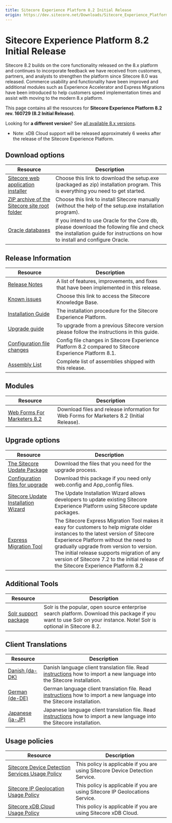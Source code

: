 ```yaml
---
title: Sitecore Experience Platform 8.2 Initial Release
origin: https://dev.sitecore.net/Downloads/Sitecore_Experience_Platform/82/Sitecore_Experience_Platform_82_Initial_Release.aspx
---
```


# Sitecore Experience Platform 8.2 Initial Release

Sitecore 8.2 builds on the core functionality released on the 8.x platform and continues to incorporate feedback we have received from customers, partners, and analysts to strengthen the platform since Sitecore 8.0 was released. Commerce usability and functionality have been improved and additional modules such as Experience Accelerator and Express Migrations have been introduced to help customers speed implementation times and assist with moving to the modern 8.x platform.

This page contains all the resources for **Sitecore Experience Platform 8.2 rev. 160729 (8.2 Initial Release)**.

Looking for **a different version**? See [all available 8.x versions](/downloads/Sitecore_Experience_Platform).

  <Alert variant='warning' mb={4}>
    <AlertIcon />
    

-   Note: xDB Cloud support will be released approximately 6 weeks after the release of the Sitecore Experience Platform.


  </Alert>
  

## Download options

 | Resource | Description |
 | --- | --- |
 | [Sitecore web application installer](https://sitecoredev.azureedge.net/~/media/F19197F52E5C4D5693D21549F92787CD.ashx?date=20160825T104251) | Choose this link to download the setup.exe (packaged as zip) installation program. This is everything you need to get started. |
 | [ZIP archive of the Sitecore site root folder](https://sitecoredev.azureedge.net/~/media/EB50953E80EC46EFB11EB283050AC3D1.ashx?date=20160825T103230) | Choose this link to install Sitecore manually (without the help of the setup.exe installation program). |
 | [Oracle databases](https://sitecoredev.azureedge.net/~/media/B4D8B3D0550442DB94B5827CB963B900.ashx?date=20160825T130924) | If you intend to use Oracle for the Core db, please download the following file and check the installation guide for instructions on how to install and configure Oracle. |

## Release Information

 | Resource | Description |
 | --- | --- |
 | [Release Notes](/downloads/Sitecore%20Experience%20Platform/82/Sitecore%20Experience%20Platform%2082%20Initial%20Release/Release%20Notes) | A list of features, improvements, and fixes that have been implemented in this release. |
 | [Known issues](https://kb.sitecore.net/articles/631685) | Choose this link to access the Sitecore Knowledge Base. |
 | [Installation Guide](https://sitecoredev.azureedge.net/~/media/43276A72B3EB46F595796E64B4726991.ashx?date=20180206T092520) | The installation procedure for the Sitecore Experience Platform. |
 | [Upgrade guide](https://sitecoredev.azureedge.net/~/media/80F3ABB82AB44D6AA5722F6B654CF2A8.ashx?date=20161207T155240) | To upgrade from a previous Sitecore version please follow the instructions in this guide. |
 | [Configuration file changes](https://sitecoredev.azureedge.net/~/media/57F8515B32BB4BD0A3DF9F6D869992AD.ashx?date=20160829T085808) | Config file changes in Sitecore Experience Platform 8.2 compared to Sitecore Experience Platform 8.1. |
 | [Assembly List](https://sitecoredev.azureedge.net/~/media/AEE0B0EFB1944B1F929908C99858BF2F.ashx?date=20170117T092734) | Complete list of assemblies shipped with this release. |

## Modules

 | Resource | Description |
 | --- | --- |
 | [Web Forms For Marketers 8.2](/downloads/Web%20Forms%20For%20Marketers/82/Web%20Forms%20For%20Marketers%2082%20Initial%20Version) | Download files and release information for Web Forms for Marketers 8.2 (Initial Release). |

## Upgrade options

 | Resource | Description |
 | --- | --- |
 | [The Sitecore Update Package](https://sitecoredev.azureedge.net/~/media/933E8A9025AB488DB3A4DEBD29D99E14.ashx?date=20161014T103810) | Download the files that you need for the upgrade process. |
 | [Configuration files for upgrade](https://sitecoredev.azureedge.net/~/media/070CB308791447A1A58AE24D87CB5D89.ashx?date=20160825T104253) | Download this package if you need only web.config and App_config files. |
 | [Sitecore Update Installation Wizard](https://sitecoredev.azureedge.net/~/media/FC694E94D7E243BCA2BF3E169A75FD8D.ashx?date=20160825T111646) | The Update Installation Wizard allows developers to update existing Sitecore Experience Platform using Sitecore update packages. |
 | [Express Migration Tool](/downloads/Express%20Migration%20Tool/10/Express%20Migration%20Tool%2010%20Initial%20Release) | The Sitecore Express Migration Tool makes it easy for customers to help migrate older instances to the latest version of Sitecore Experience Platform without the need to gradually upgrade from version to version.  <br />The initial release supports migration of any version of Sitecore 7.2 to the initial release of the Sitecore Experience Platform 8.2 |

## Additional Tools

 | Resource | Description |
 | --- | --- |
 | [Solr support package](https://sitecoredev.azureedge.net/~/media/0625231425EB4864927C5C3279CEF928.ashx?date=20160825T132934) | Solr is the popular, open source enterprise search platform. Download this package if you want to use Solr on your instance. Note! Solr is optional in Sitecore 8.2. |

## Client Translations

 | Resource | Description |
 | --- | --- |
 | [Danish (da-DK)](https://sitecoredev.azureedge.net/~/media/9BA90A7489254C21B93584D1043E4CB2.ashx?date=20160825T102616) | Danish language client translation file. Read [instructions](~/link?_id=D72CBF8CE581436CBBCAEE896C8646F7&_z=z) how to import a new language into the Sitecore installation. |
 | [German (de-DE)](https://sitecoredev.azureedge.net/~/media/AD62024406A94CC3A167EBDD2A94FD6D.ashx?date=20160825T102614) | German language client translation file. Read [instructions](~/link?_id=D72CBF8CE581436CBBCAEE896C8646F7&_z=z) how to import a new language into the Sitecore installation. |
 | [Japanese (ja-JP)](https://sitecoredev.azureedge.net/~/media/8D36B6F164E0406CAE90417F2793A8F7.ashx?date=20160825T102619) | Japanese language client translation file. Read [instructions](~/link?_id=D72CBF8CE581436CBBCAEE896C8646F7&_z=z) how to import a new language into the Sitecore installation. |

## Usage policies

 | Resource | Description |
 | --- | --- |
 | [Sitecore Device Detection Services Usage Policy](/downloads/Sitecore%20Experience%20Platform/Sitecore%20Device%20Detection%20Services%20Usage%20Policy) | This policy is applicable if you are using Sitecore Device Detection Service. |
 | [Sitecore IP Geolocation Usage Policy](/downloads/Sitecore%20Experience%20Platform/Sitecore%20IP%20Geolocation%20Usage%20Policy) | This policy is applicable if you are using Sitecore IP Geolocations Service. |
 | [Sitecore xDB Cloud Usage Policy](/downloads/Sitecore%20Experience%20Platform/Sitecore%20xDB%20Cloud%20Usage%20Policy) | This policy is applicable if you are using Sitecore xDB Cloud. |